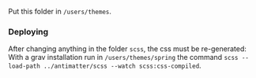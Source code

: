 Put this folder in `/users/themes`.

### Deploying
After changing anything in the folder `scss`, the css must be re-generated:
With a grav installation run in `/users/themes/spring` the command `scss --load-path ../antimatter/scss --watch scss:css-compiled`.
